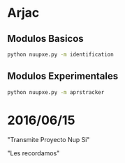# Arjac

## Modulos Basicos

```sh
python nuupxe.py -m identification
```

## Modulos Experimentales

```sh
python nuupxe.py -m aprstracker
```

# 2016/06/15

"Transmite Proyecto Nup Si"

"Les recordamos"